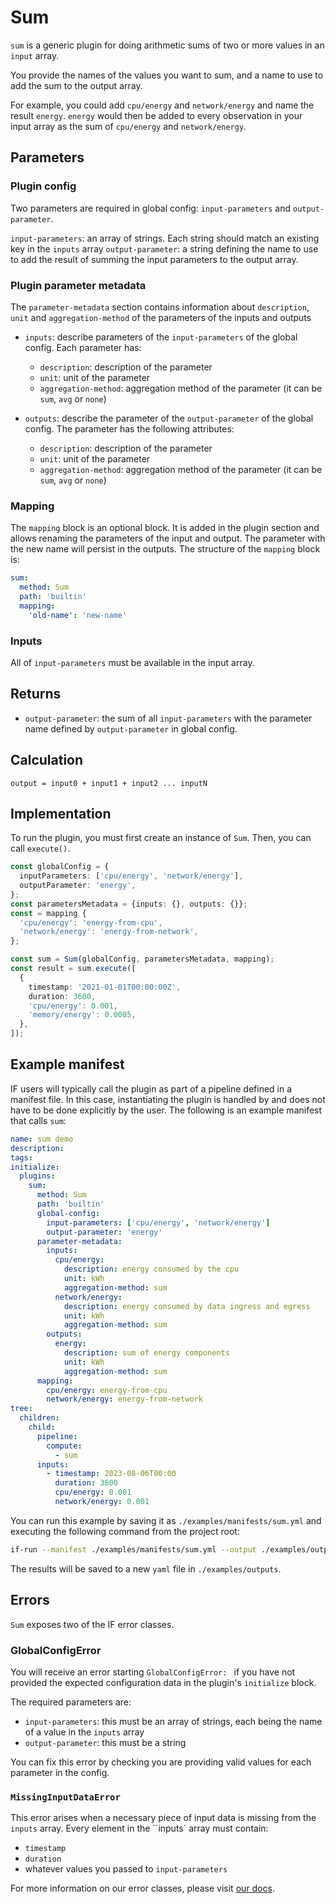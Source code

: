 # Sum

`sum` is a generic plugin for doing arithmetic sums of two or more values in an `input` array.

You provide the names of the values you want to sum, and a name to use to add the sum to the output array.

For example, you could add `cpu/energy` and `network/energy` and name the result `energy`. `energy` would then be added to every observation in your input array as the sum of `cpu/energy` and `network/energy`.

## Parameters

### Plugin config

Two parameters are required in global config: `input-parameters` and `output-parameter`.

`input-parameters`: an array of strings. Each string should match an existing key in the `inputs` array
`output-parameter`: a string defining the name to use to add the result of summing the input parameters to the output array.

### Plugin parameter metadata

The `parameter-metadata` section contains information about `description`, `unit` and `aggregation-method` of the parameters of the inputs and outputs

- `inputs`: describe parameters of the `input-parameters` of the global config. Each parameter has:

  - `description`: description of the parameter
  - `unit`: unit of the parameter
  - `aggregation-method`: aggregation method of the parameter (it can be `sum`, `avg` or `none`)

- `outputs`: describe the parameter of the `output-parameter` of the global config. The parameter has the following attributes:
  - `description`: description of the parameter
  - `unit`: unit of the parameter
  - `aggregation-method`: aggregation method of the parameter (it can be `sum`, `avg` or `none`)

### Mapping

The `mapping` block is an optional block. It is added in the plugin section and allows renaming the parameters of the input and output. The parameter with the new name will persist in the outputs. The structure of the `mapping` block is:

```yaml
sum:
  method: Sum
  path: 'builtin'
  mapping:
    'old-name': 'new-name'
```

### Inputs

All of `input-parameters` must be available in the input array.

## Returns

- `output-parameter`: the sum of all `input-parameters` with the parameter name defined by `output-parameter` in global config.

## Calculation

```pseudocode
output = input0 + input1 + input2 ... inputN
```

## Implementation

To run the plugin, you must first create an instance of `Sum`. Then, you can call `execute()`.

```typescript
const globalConfig = {
  inputParameters: ['cpu/energy', 'network/energy'],
  outputParameter: 'energy',
};
const parametersMetadata = {inputs: {}, outputs: {}};
const = mapping {
  'cpu/energy': 'energy-from-cpu',
  'network/energy': 'energy-from-network',
};

const sum = Sum(globalConfig, parametersMetadata, mapping);
const result = sum.execute([
  {
    timestamp: '2021-01-01T00:00:00Z',
    duration: 3600,
    'cpu/energy': 0.001,
    'memory/energy': 0.0005,
  },
]);
```

## Example manifest

IF users will typically call the plugin as part of a pipeline defined in a manifest file. In this case, instantiating the plugin is handled by and does not have to be done explicitly by the user. The following is an example manifest that calls `sum`:

```yaml
name: sum demo
description:
tags:
initialize:
  plugins:
    sum:
      method: Sum
      path: 'builtin'
      global-config:
        input-parameters: ['cpu/energy', 'network/energy']
        output-parameter: 'energy'
      parameter-metadata:
        inputs:
          cpu/energy:
            description: energy consumed by the cpu
            unit: kWh
            aggregation-method: sum
          network/energy:
            description: energy consumed by data ingress and egress
            unit: kWh
            aggregation-method: sum
        outputs:
          energy:
            description: sum of energy components
            unit: kWh
            aggregation-method: sum
      mapping:
        cpu/energy: energy-from-cpu
        network/energy: energy-from-network
tree:
  children:
    child:
      pipeline:
        compute:
          - sum
      inputs:
        - timestamp: 2023-08-06T00:00
          duration: 3600
          cpu/energy: 0.001
          network/energy: 0.001
```

You can run this example by saving it as `./examples/manifests/sum.yml` and executing the following command from the project root:

```sh
if-run --manifest ./examples/manifests/sum.yml --output ./examples/outputs/sum.yml
```

The results will be saved to a new `yaml` file in `./examples/outputs`.

## Errors

`Sum` exposes two of the IF error classes.

### GlobalConfigError

You will receive an error starting `GlobalConfigError: ` if you have not provided the expected configuration data in the plugin's `initialize` block.

The required parameters are:

- `input-parameters`: this must be an array of strings, each being the name of a value in the `inputs` array
- `output-parameter`: this must be a string

You can fix this error by checking you are providing valid values for each parameter in the config.

### `MissingInputDataError`

This error arises when a necessary piece of input data is missing from the `inputs` array.
Every element in the ``inputs` array must contain:

- `timestamp`
- `duration`
- whatever values you passed to `input-parameters`

For more information on our error classes, please visit [our docs](https://if.greensoftware.foundation/reference/errors).
